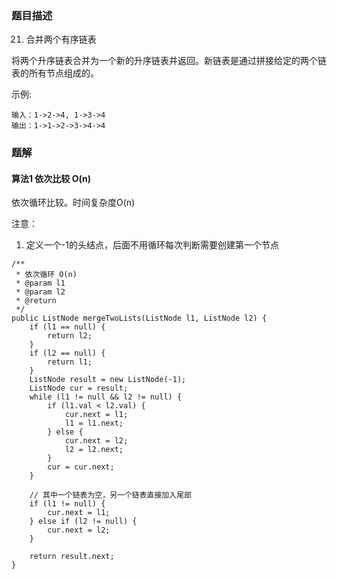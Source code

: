 ### 题目描述
21. 合并两个有序链表

将两个升序链表合并为一个新的升序链表并返回。新链表是通过拼接给定的两个链表的所有节点组成的。 

示例:
```
输入：1->2->4, 1->3->4
输出：1->1->2->3->4->4
```

### 题解

#### 算法1 依次比较 O(n)
依次循环比较。时间复杂度O(n)

注意：
1. 定义一个-1的头结点，后面不用循环每次判断需要创建第一个节点


```$java
/**
 * 依次循环 O(n)
 * @param l1
 * @param l2
 * @return
 */
public ListNode mergeTwoLists(ListNode l1, ListNode l2) {
    if (l1 == null) {
        return l2;
    }
    if (l2 == null) {
        return l1;
    }
    ListNode result = new ListNode(-1);
    ListNode cur = result;
    while (l1 != null && l2 != null) {
        if (l1.val < l2.val) {
            cur.next = l1;
            l1 = l1.next;
        } else {
            cur.next = l2;
            l2 = l2.next;
        }
        cur = cur.next;
    }

    // 其中一个链表为空，另一个链表直接加入尾部
    if (l1 != null) {
        cur.next = l1;
    } else if (l2 != null) {
        cur.next = l2;
    }

    return result.next;
}
```
